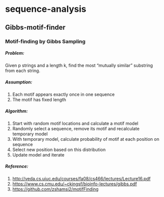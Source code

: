 # sequence-analysis



## Gibbs-motif-finder
### Motif-finding by Gibbs Sampling

##### Problem:
Given p strings and a length k, find the most “mutually similar”  substring from each string.

##### Assumption:
1.	Each motif appears exactly once in one sequence
2.	The motif has fixed length 

##### Algorithm:
1.	Start with random motif locations and calculate a motif model
2.	Randomly select a sequence, remove its motif and recalculate temporary model
3.	With temporary model, calculate probability of motif at each position on sequence
4.	Select new position based on this distribution
5.	Update model and iterate

##### Reference:
1.	http://veda.cs.uiuc.edu/courses/fa08/cs466/lectures/Lecture16.pdf
2.	https://www.cs.cmu.edu/~ckingsf/bioinfo-lectures/gibbs.pdf
3.	https://github.com/zshamsi2/motifFinding
